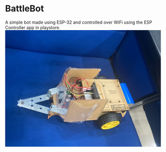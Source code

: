 # BattleBot
A simple bot made using ESP-32 and controlled over WiFi using the ESP Controller app in playstore.
![alt text](https://github.com/aditya5604/BattleBot/blob/master/project_data/BattleBot.jpg?raw=true)
